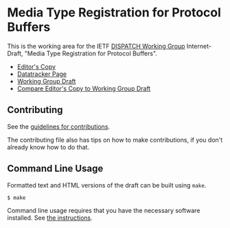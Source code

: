 <!-- regenerate: on (set to off if you edit this file) -->

# Media Type Registration for Protocol Buffers

This is the working area for the IETF [DISPATCH Working Group](https://datatracker.ietf.org/group/dispatch/documents/) Internet-Draft, "Media Type Registration for Protocol Buffers".

* [Editor's Copy](https://wkumari.github.io/draft-murray-dispatch-mime-protobuf/#go.draft-ietf-dispatch-mime-protobuf.html)
* [Datatracker Page](https://datatracker.ietf.org/doc/draft-ietf-dispatch-mime-protobuf)
* [Working Group Draft](https://datatracker.ietf.org/doc/html/draft-ietf-dispatch-mime-protobuf)
* [Compare Editor's Copy to Working Group Draft](https://wkumari.github.io/draft-murray-dispatch-mime-protobuf/#go.draft-ietf-dispatch-mime-protobuf.diff)


## Contributing

See the
[guidelines for contributions](https://github.com/wkumari/draft-murray-dispatch-mime-protobuf/blob/main/CONTRIBUTING.md).

The contributing file also has tips on how to make contributions, if you
don't already know how to do that.

## Command Line Usage

Formatted text and HTML versions of the draft can be built using `make`.

```sh
$ make
```

Command line usage requires that you have the necessary software installed.  See
[the instructions](https://github.com/martinthomson/i-d-template/blob/main/doc/SETUP.md).


